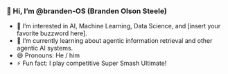 ### 👋 Hi, I’m @branden-OS (Branden Olson Steele)

- 👀 I’m interested in AI, Machine Learning, Data Science, and [insert your favorite buzzword here].
- 🌱 I’m currently learning about agentic information retrieval and other agentic AI systems.
- 😄 Pronouns: He / him
- ⚡ Fun fact: I play competitive Super Smash Ultimate!
